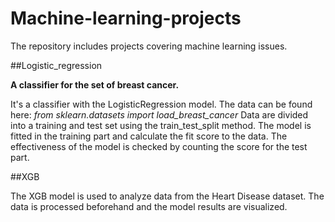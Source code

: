 # Machine-learning-projects

The repository includes projects covering machine learning issues.

##Logistic_regression

**A classifier for the set of breast cancer.**

It's a classifier with the LogisticRegression model. The data can be found here: _from sklearn.datasets import load_breast_cancer_ Data are divided into a training and test set using the train_test_split method. The model is fitted in the training part and calculate the fit score to the data. The effectiveness of the model is checked by counting the score for the test part.

##XGB

The XGB model is used to analyze data from the Heart Disease dataset. The data is processed beforehand and the model results are visualized.
